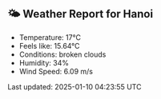 <!-- WEATHER-START -->
## 🌤 Weather Report for Hanoi

- Temperature: 17°C
- Feels like: 15.64°C
- Conditions: broken clouds
- Humidity: 34%
- Wind Speed: 6.09 m/s

Last updated: 2025-01-10 04:23:55 UTC
<!-- WEATHER-END -->
